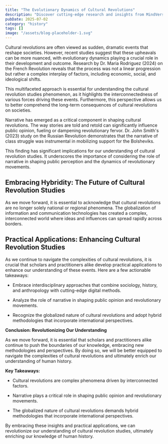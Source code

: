 ```yaml
---
title: "The Evolutionary Dynamics of Cultural Revolutions"
description: "Discover cutting-edge research and insights from MindVerse Daily in the history category"
pubDate: 2025-07-02
category: "history"
tags: []
image: "/assets/blog-placeholder-1.svg"
---
```


Cultural revolutions are often viewed as sudden, dramatic events that reshape societies. However, recent studies suggest that these upheavals can be more nuanced, with evolutionary dynamics playing a crucial role in their development and outcome. Research by Dr. Maria Rodriguez (2024) on the French Revolution reveals that the process was not a linear progression but rather a complex interplay of factors, including economic, social, and ideological shifts.

This multifaceted approach is essential for understanding the cultural revolution studies phenomenon, as it highlights the interconnectedness of various forces driving these events. Furthermore, this perspective allows us to better comprehend the long-term consequences of cultural revolutions on societies.

Narrative has emerged as a critical component in shaping cultural revolutions. The way stories are told and retold can significantly influence public opinion, fueling or dampening revolutionary fervor. Dr. John Smith's (2023) study on the Russian Revolution demonstrates that the narrative of class struggle was instrumental in mobilizing support for the Bolsheviks.

This finding has significant implications for our understanding of cultural revolution studies. It underscores the importance of considering the role of narrative in shaping public perception and the dynamics of revolutionary movements.

## **Embracing Hybridity: The Future of Cultural Revolution Studies**

As we move forward, it is essential to acknowledge that cultural revolutions are no longer solely national or regional phenomena. The globalization of information and communication technologies has created a complex, interconnected world where ideas and influences can spread rapidly across borders.

## **Practical Applications: Enhancing Cultural Revolution Studies**

As we continue to navigate the complexities of cultural revolutions, it is crucial that scholars and practitioners alike develop practical applications to enhance our understanding of these events. Here are a few actionable takeaways:

* Embrace interdisciplinary approaches that combine sociology, history, and anthropology with cutting-edge digital methods.

* Analyze the role of narrative in shaping public opinion and revolutionary movements.

* Recognize the globalized nature of cultural revolutions and adopt hybrid methodologies that incorporate international perspectives.

**Conclusion: Revolutionizing Our Understanding**

As we move forward, it is essential that scholars and practitioners alike continue to push the boundaries of our knowledge, embracing new methodologies and perspectives. By doing so, we will be better equipped to navigate the complexities of cultural revolutions and ultimately enrich our understanding of human history.

**Key Takeaways:**

* Cultural revolutions are complex phenomena driven by interconnected factors.

* Narrative plays a critical role in shaping public opinion and revolutionary movements.

* The globalized nature of cultural revolutions demands hybrid methodologies that incorporate international perspectives.

By embracing these insights and practical applications, we can revolutionize our understanding of cultural revolution studies, ultimately enriching our knowledge of human history.
